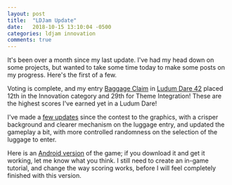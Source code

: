```yaml
---
layout: post
title:  "LDJam Update"
date:   2018-10-15 13:10:04 -0500
categories: ldjam innovation
comments: true
---
```


It's been over a month since my last update. I've had my head down on some projects, but
wanted to take some time today to make some posts on my progress. Here's the first of 
a few.

Voting is complete, and my entry [Baggage Claim](https://ldjam.com/events/ludum-dare/42/baggage-claim) in 
[Ludum Dare 42](http://ldjam.com) placed 12th in the Innovation category and 29th 
for Theme Integration! These are the highest scores I've earned yet in a Ludum Dare!

I've made a [few updates](https://github.com/mgoadric/RunningOutOfSpace) since the 
contest to the graphics, with a crisper background and clearer mechanism on the 
luggage entry, and updated the gameplay a bit, with more controlled randomness on the
selection of the luggage to enter.

Here is an [Android version](http://games.goadrich.com/BaggageClaim2.apk) of the game;
if you download it and get it working, let me know what you think. I still need to create
an in-game tutorial, and change the way scoring works, before I will feel completely
finished with this version.


